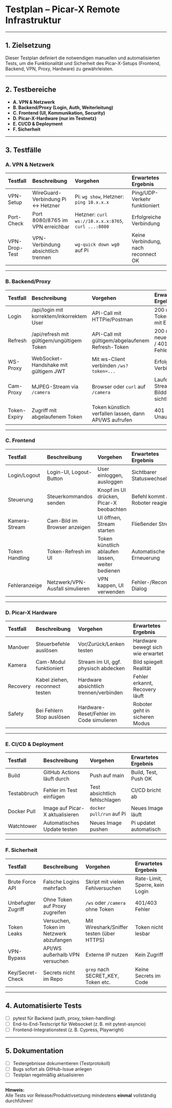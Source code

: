 # Testplan – Picar-X Remote Infrastruktur

---

## **1. Zielsetzung**

Dieser Testplan definiert die notwendigen manuellen und automatisierten Tests, um die Funktionalität und Sicherheit des Picar-X-Setups (Frontend, Backend, VPN, Proxy, Hardware) zu gewährleisten.

---

## **2. Testbereiche**

- **A. VPN & Netzwerk**
- **B. Backend/Proxy (Login, Auth, Weiterleitung)**
- **C. Frontend (UI, Kommunikation, Security)**
- **D. Picar-X-Hardware (nur im Testnetz)**
- **E. CI/CD & Deployment**
- **F. Sicherheit**

---

## **3. Testfälle**

### **A. VPN & Netzwerk**

| Testfall      | Beschreibung                                  | Vorgehen                                                | Erwartetes Ergebnis                  |
|:--------------|:----------------------------------------------|:--------------------------------------------------------|:-------------------------------------|
| VPN-Setup     | WireGuard-Verbindung Pi ↔ Hetzner             | Pi: `wg show`, Hetzner: `ping 10.x.x.x`                 | Ping/UDP-Verkehr funktioniert        |
| Port-Check    | Port 8080/8765 im VPN erreichbar              | Hetzner: `curl ws://10.x.x.x:8765`, `curl ...:8080`     | Erfolgreiche Verbindung              |
| VPN-Drop-Test | VPN-Verbindung absichtlich trennen            | `wg-quick down wg0` auf Pi                              | Keine Verbindung, nach reconnect OK  |

---

### **B. Backend/Proxy**

| Testfall        | Beschreibung                                | Vorgehen                                                 | Erwartetes Ergebnis                       |
|:----------------|:--------------------------------------------|:---------------------------------------------------------|:------------------------------------------|
| Login           | /api/login mit korrektem/inkorrektem User   | API-Call mit HTTPie/Postman                              | 200 mit Token / 400 mit Error             |
| Refresh         | /api/refresh mit gültigem/ungültigem Token  | API-Call mit gültigem/abgelaufenem Refresh-Token         | 200 mit neuem Token / 401 bei Fehler      |
| WS-Proxy        | WebSocket-Handshake mit gültigem JWT        | Mit ws-Client verbinden `/ws?token=...`                  | Erfolgreiche Verbindung                   |
| Cam-Proxy       | MJPEG-Stream via `/camera`                  | Browser oder `curl` auf `/camera`                        | Laufender Stream, Bilddaten sichtbar      |
| Token-Expiry    | Zugriff mit abgelaufenem Token              | Token künstlich verfallen lassen, dann API/WS aufrufen   | 401 Unauthorized                         |

---

### **C. Frontend**

| Testfall           | Beschreibung                           | Vorgehen                                         | Erwartetes Ergebnis               |
|:-------------------|:---------------------------------------|:-------------------------------------------------|:----------------------------------|
| Login/Logout       | Login-UI, Logout-Button                | User einloggen, ausloggen                        | Sichtbarer Statuswechsel          |
| Steuerung          | Steuerkommandos senden                 | Knopf im UI drücken, Picar-X beobachten          | Befehl kommt an, Roboter reagiert |
| Kamera-Stream      | Cam-Bild im Browser anzeigen           | UI öffnen, Stream starten                        | Fließender Stream                 |
| Token Handling     | Token-Refresh im UI                    | Token künstlich ablaufen lassen, weiter bedienen  | Automatische Erneuerung           |
| Fehleranzeige      | Netzwerk/VPN-Ausfall simulieren        | VPN kappen, UI verwenden                         | Fehler-/Reconnect-Dialog          |

---

### **D. Picar-X Hardware**

| Testfall         | Beschreibung                    | Vorgehen                                    | Erwartetes Ergebnis              |
|:-----------------|:--------------------------------|:---------------------------------------------|:---------------------------------|
| Manöver          | Steuerbefehle auslösen          | Vor/Zurück/Lenken testen                     | Hardware bewegt sich wie erwartet|
| Kamera           | Cam-Modul funktioniert          | Stream im UI, ggf. physisch abdecken         | Bild spiegelt Realität           |
| Recovery         | Kabel ziehen, reconnect testen  | Hardware absichtlich trennen/verbinden       | Fehler erkannt, Recovery läuft   |
| Safety           | Bei Fehlern Stop auslösen       | Hardware-Reset/Fehler im Code simulieren     | Roboter geht in sicheren Modus   |

---

### **E. CI/CD & Deployment**

| Testfall        | Beschreibung                  | Vorgehen                         | Erwartetes Ergebnis          |
|:----------------|:------------------------------|:----------------------------------|:-----------------------------|
| Build           | GitHub Actions läuft durch    | Push auf main                    | Build, Test, Push OK         |
| Testabbruch     | Fehler im Test einfügen       | Test absichtlich fehlschlagen    | CI/CD bricht ab              |
| Docker Pull     | Image auf Picar-X aktualisieren| `docker pull/run` auf Pi         | Neues Image läuft            |
| Watchtower      | Automatisches Update testen   | Neues Image pushen               | Pi updatet automatisch       |

---

### **F. Sicherheit**

| Testfall            | Beschreibung                              | Vorgehen                                 | Erwartetes Ergebnis             |
|:--------------------|:------------------------------------------|:------------------------------------------|:-------------------------------|
| Brute Force API     | Falsche Logins mehrfach                   | Skript mit vielen Fehlversuchen           | Rate-Limit, Sperre, kein Login |
| Unbefugter Zugriff  | Ohne Token auf Proxy zugreifen            | `/ws` oder `/camera` ohne Token           | 401/403 Fehler                 |
| Token Leaks         | Versuchen, Token im Netzwerk abzufangen   | Mit Wireshark/Sniffer testen (über HTTPS) | Token nicht lesbar             |
| VPN-Bypass          | API/WS außerhalb VPN versuchen            | Externe IP nutzen                        | Kein Zugriff                   |
| Key/Secret-Check    | Secrets nicht im Repo                     | `grep` nach SECRET_KEY, Token etc.        | Keine Secrets im Code          |

---

## **4. Automatisierte Tests**

- [ ] pytest für Backend (auth, proxy, token-handling)
- [ ] End-to-End-Testscript für Websocket (z. B. mit pytest-asyncio)
- [ ] Frontend-Integrationstest (z. B. Cypress, Playwright)

---

## **5. Dokumentation**

- [ ] Testergebnisse dokumentieren (Testprotokoll)
- [ ] Bugs sofort als GitHub-Issue anlegen
- [ ] Testplan regelmäßig aktualisieren

---

**Hinweis:**  
Alle Tests vor Release/Produktivsetzung mindestens **einmal** vollständig durchführen!